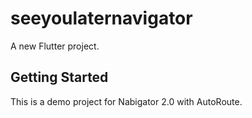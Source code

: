 # seeyoulaternavigator

A new Flutter project.

## Getting Started

This is a demo project for Nabigator 2.0 with AutoRoute.
